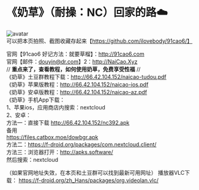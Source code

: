 # 《奶草》（耐操：NC）回家的路☁️

![avatar](http://66.42.104.152/logo.png)<br/>
可以把本页拍照、截图收藏存起来【https://github.com/ilovebody/91cao6/】

官网【91cao6 好记方法：就要草榴】：http://91cao6.com<br />
官网【邮件：douyin@dr.com】2：http://NaiCao.Xyz<br />
// **重点来了，查看教程，如何使用奶草，免费享受性福** //
<br />
《奶草》土豆群教程下载：http://66.42.104.152/naicao-tudou.pdf<br />
《奶草》苹果版教程：http://66.42.104.152/naicao-ios.pdf<br />
《奶草》安卓版教程：http://66.42.104.152/naicao-az.pdf
<br />
《奶草》手机App下载：<br />
1、苹果ios，应用商店内搜索：nextcloud<br />
2、安卓：<br />
方法一：直接下载
http://66.42.104.152/nc392.apk<br />备用<br />
https://files.catbox.moe/dowbgr.apk<br />
方法二：https://f-droid.org/packages/com.nextcloud.client/<br />
方法三：浏览器打开：http://apks.software/<br />
然后搜索：nextcloud

（如果官网地址失效，在本页和土豆群可以找到最新可用网址）
播放器VLC下载：
https://f-droid.org/zh_Hans/packages/org.videolan.vlc/
